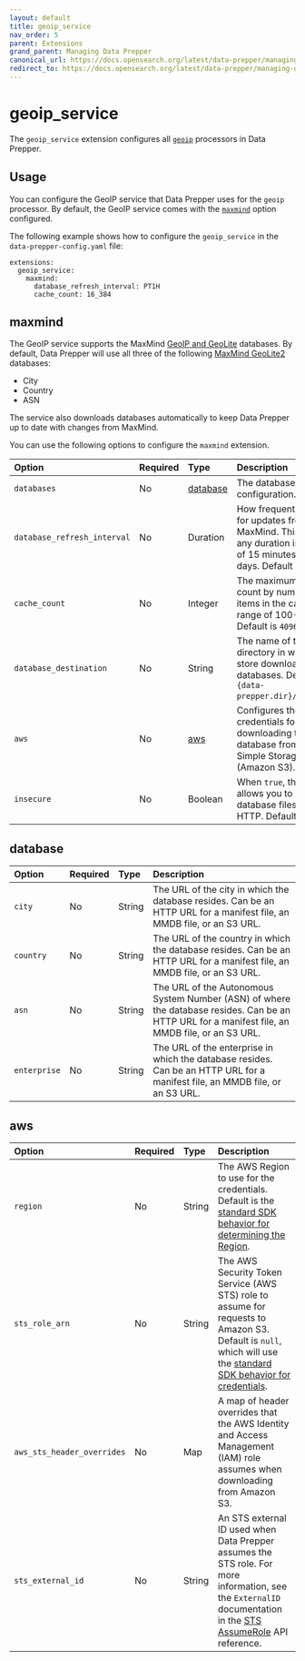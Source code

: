 ```yaml
---
layout: default
title: geoip_service
nav_order: 5
parent: Extensions
grand_parent: Managing Data Prepper
canonical_url: https://docs.opensearch.org/latest/data-prepper/managing-data-prepper/extensions/geoip_service/
redirect_to: https://docs.opensearch.org/latest/data-prepper/managing-data-prepper/extensions/geoip_service/
---
```


# geoip_service

The `geoip_service` extension configures all [`geoip`]({{site.url}}{{site.baseurl}}/data-prepper/pipelines/configuration/processors/geoip) processors in Data Prepper.

## Usage

You can configure the GeoIP service that Data Prepper uses for the `geoip` processor.
By default, the GeoIP service comes with the [`maxmind`](#maxmind) option configured.

The following example shows how to configure the `geoip_service` in the `data-prepper-config.yaml` file:

```
extensions:
  geoip_service:
    maxmind:
      database_refresh_interval: PT1H
      cache_count: 16_384
```

## maxmind

The GeoIP service supports the MaxMind [GeoIP and GeoLite](https://dev.maxmind.com/geoip) databases.
By default, Data Prepper will use all three of the following [MaxMind GeoLite2](https://dev.maxmind.com/geoip/geolite2-free-geolocation-data) databases:

* City
* Country
* ASN

The service also downloads databases automatically to keep Data Prepper up to date with changes from MaxMind.

You can use the following options to configure the `maxmind` extension.

Option | Required | Type | Description
:--- | :--- | :--- | :---
`databases` | No | [database](#database) | The database configuration.
`database_refresh_interval` | No | Duration | How frequently to check for updates from MaxMind. This can be any duration in the range of 15 minutes to 30 days. Default is `PT7D`.
`cache_count` | No | Integer | The maximum cache count by number of items in the cache, with a range of 100--100,000. Default is `4096`.
`database_destination` | No | String | The name of the directory in which to store downloaded databases. Default is `{data-prepper.dir}/data/geoip`.
`aws` | No | [aws](#aws) | Configures the AWS credentials for downloading the database from Amazon Simple Storage Service (Amazon S3).
`insecure` | No | Boolean | When `true`, this options allows you to download database files over HTTP. Default is `false`.

## database

Option | Required | Type | Description
:--- | :--- | :--- | :---
`city` | No | String | The URL of the city in which the database resides. Can be an HTTP URL for a manifest file, an MMDB file, or an S3 URL.
`country` | No | String | The URL of the country in which the database resides. Can be an HTTP URL for a manifest file, an MMDB file, or an S3 URL.
`asn` | No | String | The URL of the Autonomous System Number (ASN) of where the database resides. Can be an HTTP URL for a manifest file, an MMDB file, or an S3 URL.
`enterprise` | No | String | The URL of the enterprise in which the database resides. Can be an HTTP URL for a manifest file, an MMDB file, or an S3 URL.


## aws

Option | Required | Type | Description
:--- | :--- | :--- | :---
`region` | No | String | The AWS Region to use for the credentials. Default is the [standard SDK behavior for determining the Region](https://docs.aws.amazon.com/sdk-for-java/latest/developer-guide/region-selection.html).
`sts_role_arn` | No | String | The AWS Security Token Service (AWS STS) role to assume for requests to Amazon S3. Default is `null`, which will use the [standard SDK behavior for credentials](https://docs.aws.amazon.com/sdk-for-java/latest/developer-guide/credentials.html).
`aws_sts_header_overrides` | No | Map | A map of header overrides that the AWS Identity and Access Management (IAM) role assumes when downloading from Amazon S3.
`sts_external_id` | No | String | An STS external ID used when Data Prepper assumes the STS role. For more information, see the `ExternalID` documentation in the [STS AssumeRole](https://docs.aws.amazon.com/STS/latest/APIReference/API_AssumeRole.html) API reference.
